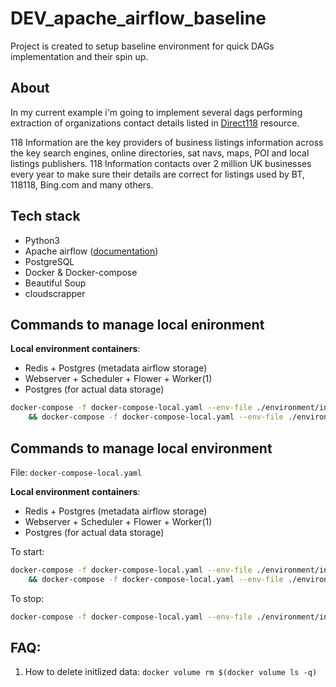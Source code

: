 # DEV_apache_airflow_baseline

Project is created to setup baseline environment for quick DAGs implementation and their spin up.

## **About**

In my current example i'm going to implement several dags performing extraction of organizations contact details listed in [Direct118](http://www.118.direct) resource.

118 Information are the key providers of business listings information across the key search engines, online directories, sat navs, maps, POI and local listings publishers. 118 Information contacts over 2 million UK businesses every year to make sure their details are correct for listings used by BT, 118118, Bing.com and many others.

## **Tech stack**

* Python3
* Apache airflow ([documentation](https://airflow.apache.org/docs/apache-airflow/stable/start/docker.html))
* PostgreSQL
* Docker & Docker-compose
* Beautiful Soup
* cloudscrapper


## Commands to manage local enironment

**Local environment containers**:
* Redis + Postgres (metadata airflow storage)
* Webserver + Scheduler + Flower + Worker(1)
* Postgres (for actual data storage)

```bash
docker-compose -f docker-compose-local.yaml --env-file ./environment/initials up airflow-init \
    && docker-compose -f docker-compose-local.yaml --env-file ./environment/initials up -d;
```

## Commands to manage local environment

File: `docker-compose-local.yaml`

**Local environment containers**:
* Redis + Postgres (metadata airflow storage)
* Webserver + Scheduler + Flower + Worker(1)
* Postgres (for actual data storage)

To start:
```bash
docker-compose -f docker-compose-local.yaml --env-file ./environment/initials up airflow-init \
    && docker-compose -f docker-compose-local.yaml --env-file ./environment/initials up -d;
```

To stop:
```bash
docker-compose -f docker-compose-local.yaml --env-file ./environment/initials down
```

## **FAQ**:
1. How to delete initlized data: `docker volume rm $(docker volume ls -q)`
